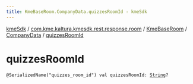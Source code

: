 ```yaml
---
title: KmeBaseRoom.CompanyData.quizzesRoomId - kmeSdk
---
```


[kmeSdk](../../../index.html) / [com.kme.kaltura.kmesdk.rest.response.room](../../index.html) / [KmeBaseRoom](../index.html) / [CompanyData](index.html) / [quizzesRoomId](./quizzes-room-id.html)

# quizzesRoomId

`@SerializedName("quizzes_room_id") val quizzesRoomId: `[`String`](https://kotlinlang.org/api/latest/jvm/stdlib/kotlin/-string/index.html)`?`